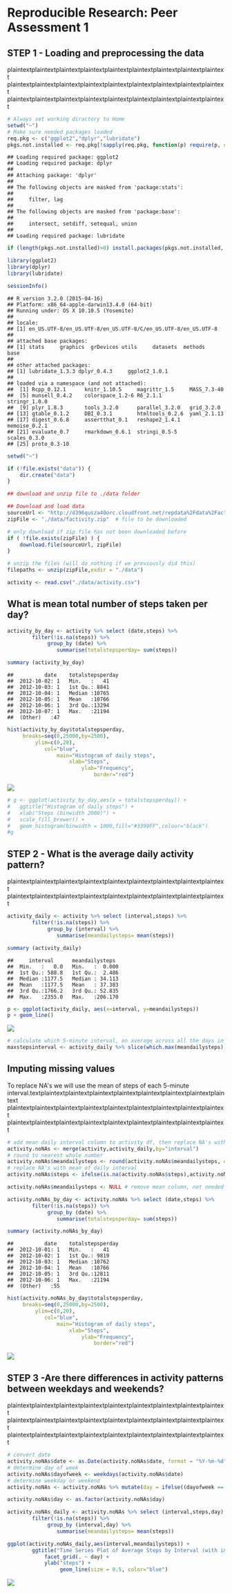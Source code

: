# Reproducible Research: Peer Assessment 1


## STEP 1 - Loading and preprocessing the data

plaintextplaintextplaintextplaintextplaintextplaintextplaintextplaintextplaintext
plaintextplaintextplaintextplaintextplaintextplaintextplaintextplaintextplaintext
plaintextplaintextplaintextplaintextplaintextplaintextplaintextplaintextplaintext


```r
# Always set working diractory to Home
setwd("~")
# Make sure needed packages loaded
req.pkg <- c("ggplot2","dplyr","lubridate")
pkgs.not.installed <- req.pkg[!sapply(req.pkg, function(p) require(p, character.only=T))]
```

```
## Loading required package: ggplot2
## Loading required package: dplyr
## 
## Attaching package: 'dplyr'
## 
## The following objects are masked from 'package:stats':
## 
##     filter, lag
## 
## The following objects are masked from 'package:base':
## 
##     intersect, setdiff, setequal, union
## 
## Loading required package: lubridate
```

```r
if (length(pkgs.not.installed)>0) install.packages(pkgs.not.installed, dependencies=TRUE)

library(ggplot2)
library(dplyr)
library(lubridate)

sessionInfo()
```

```
## R version 3.2.0 (2015-04-16)
## Platform: x86_64-apple-darwin13.4.0 (64-bit)
## Running under: OS X 10.10.5 (Yosemite)
## 
## locale:
## [1] en_US.UTF-8/en_US.UTF-8/en_US.UTF-8/C/en_US.UTF-8/en_US.UTF-8
## 
## attached base packages:
## [1] stats     graphics  grDevices utils     datasets  methods   base     
## 
## other attached packages:
## [1] lubridate_1.3.3 dplyr_0.4.3     ggplot2_1.0.1  
## 
## loaded via a namespace (and not attached):
##  [1] Rcpp_0.12.1      knitr_1.10.5     magrittr_1.5     MASS_7.3-40     
##  [5] munsell_0.4.2    colorspace_1.2-6 R6_2.1.1         stringr_1.0.0   
##  [9] plyr_1.8.3       tools_3.2.0      parallel_3.2.0   grid_3.2.0      
## [13] gtable_0.1.2     DBI_0.3.1        htmltools_0.2.6  yaml_2.1.13     
## [17] digest_0.6.8     assertthat_0.1   reshape2_1.4.1   memoise_0.2.1   
## [21] evaluate_0.7     rmarkdown_0.6.1  stringi_0.5-5    scales_0.3.0    
## [25] proto_0.3-10
```

```r
setwd("~")

if (!file.exists("data")) {
    dir.create("data")
}

## download and unzip file to ./data folder

## Download and load data
sourceUrl <- "http://d396qusza40orc.cloudfront.net/repdata%2Fdata%2Factivity.zip"
zipFile <- "./data/factivity.zip"  # file to be downloaded

# only download if zip file has not been downloaded before
if ( !file.exists(zipFile) ) {
    download.file(sourceUrl, zipFile)
}

# unzip the files (will do nothing if we previously did this)
filepaths <- unzip(zipFile,exdir = "./data")

activity <- read.csv("./data/activity.csv")
```

## What is mean total number of steps taken per day?


```r
activity_by_day <- activity %>% select (date,steps) %>% 
        filter(!is.na(steps)) %>% 
             group_by (date) %>% 
                summarise(totalstepsperday= sum(steps))

summary (activity_by_day)
```

```
##          date    totalstepsperday
##  2012-10-02: 1   Min.   :   41   
##  2012-10-03: 1   1st Qu.: 8841   
##  2012-10-04: 1   Median :10765   
##  2012-10-05: 1   Mean   :10766   
##  2012-10-06: 1   3rd Qu.:13294   
##  2012-10-07: 1   Max.   :21194   
##  (Other)   :47
```

```r
hist(activity_by_day$totalstepsperday,
     breaks=seq(0,25000,by=2500),
         ylim=c(0,20),
            col="blue",
                main="Histogram of daily steps",
                    xlab="Steps",
                        ylab="Frequency",
                            border="red")
```

![](PA1_template_files/figure-html/unnamed-chunk-2-1.png) 

```r
# g <- ggplot(activity_by_day,aes(x = totalstepsperday)) +
#   ggtitle("Histogram of daily steps") +
#   xlab("Steps (binwidth 2000)") +
#   scale_fill_brewer() +
#   geom_histogram(binwidth = 1000,fill="#3399FF",colour="black")
#g
```


## STEP 2 - What is the average daily activity pattern?
plaintextplaintextplaintextplaintextplaintextplaintextplaintextplaintextplaintext
plaintextplaintextplaintextplaintextplaintextplaintextplaintextplaintextplaintext


```r
activity_daily <- activity %>% select (interval,steps) %>% 
        filter(!is.na(steps)) %>% 
             group_by (interval) %>% 
                summarise(meandailysteps= mean(steps))

summary (activity_daily)
```

```
##     interval      meandailysteps   
##  Min.   :   0.0   Min.   :  0.000  
##  1st Qu.: 588.8   1st Qu.:  2.486  
##  Median :1177.5   Median : 34.113  
##  Mean   :1177.5   Mean   : 37.383  
##  3rd Qu.:1766.2   3rd Qu.: 52.835  
##  Max.   :2355.0   Max.   :206.170
```

```r
p <- ggplot(activity_daily, aes(x=interval, y=meandailysteps))
p + geom_line()
```

![](PA1_template_files/figure-html/unnamed-chunk-3-1.png) 

```r
# calculate which 5-minute interval, on average across all the days in the dataset, contains the maximum number of steps?
maxstepsinterval <- activity_daily %>% slice(which.max(meandailysteps))
```


## Imputing missing values
To replace NA's we will use the mean of steps of each 5-minute interval.textplaintextplaintextplaintextplaintextplaintextplaintextplaintextplaintext
plaintextplaintextplaintextplaintextplaintextplaintextplaintextplaintextplaintext
plaintextplaintextplaintextplaintextplaintextplaintextplaintextplaintextplaintext


```r
# add mean daily interval column to activity df, then replace NA's with this value
activity.noNAs <- merge(activity,activity_daily,by="interval")
# round to nearest whole number
activity.noNAs$meandailysteps <- round(activity.noNAs$meandailysteps, digits = 0)
# replace NA's with mean of daily interval
activity.noNAs$steps <- ifelse(is.na(activity.noNAs$steps),activity.noNAs$meandailysteps,activity.noNAs$steps)

activity.noNAs$meandailysteps <- NULL # remove mean column, not needed

activity.noNAs_by_day <- activity.noNAs %>% select (date,steps) %>% 
        filter(!is.na(steps)) %>% 
             group_by (date) %>% 
                summarise(totalstepsperday= sum(steps))

summary (activity.noNAs_by_day)
```

```
##          date    totalstepsperday
##  2012-10-01: 1   Min.   :   41   
##  2012-10-02: 1   1st Qu.: 9819   
##  2012-10-03: 1   Median :10762   
##  2012-10-04: 1   Mean   :10766   
##  2012-10-05: 1   3rd Qu.:12811   
##  2012-10-06: 1   Max.   :21194   
##  (Other)   :55
```

```r
hist(activity.noNAs_by_day$totalstepsperday,
     breaks=seq(0,25000,by=2500),
         ylim=c(0,20),
            col="blue",
                main="Histogram of daily steps",
                    xlab="Steps",
                        ylab="Frequency",
                            border="red")
```

![](PA1_template_files/figure-html/unnamed-chunk-4-1.png) 



## STEP 3 -Are there differences in activity patterns between weekdays and weekends?
plaintextplaintextplaintextplaintextplaintextplaintextplaintextplaintextplaintext
plaintextplaintextplaintextplaintextplaintextplaintextplaintextplaintextplaintext
plaintextplaintextplaintextplaintextplaintextplaintextplaintextplaintextplaintext

```r
# convert date 
activity.noNAs$date <- as.Date(activity.noNAs$date, format = "%Y-%m-%d")
# determine day of week
activity.noNAs$dayofweek <- weekdays(activity.noNAs$date)
# determine weekday or weekend
activity.noNAs <- activity.noNAs %>% mutate(day = ifelse((dayofweek == "Sunday") | (dayofweek == "Saturday") ,"weekend","weekday"))

activity.noNAs$day <- as.factor(activity.noNAs$day)

activity.noNAs_daily <- activity.noNAs %>% select (interval,steps,day) %>% 
        filter(!is.na(steps)) %>% 
             group_by (interval,day) %>% 
                summarise(meandailysteps= mean(steps))

ggplot(activity.noNAs_daily,aes(interval,meandailysteps)) +
        ggtitle("Time Series Plot of Average Steps by Interval (with imputed values)") +
            facet_grid(. ~ day) +
            ylab("steps") +
                 geom_line(size = 0.5, color="blue")
```

![](PA1_template_files/figure-html/unnamed-chunk-5-1.png) 

